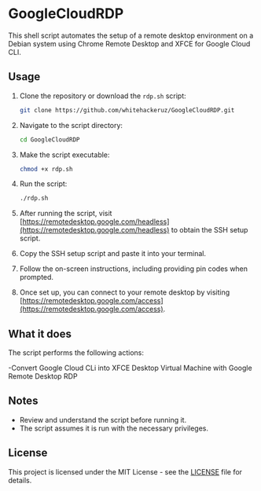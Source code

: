 # GoogleCloudRDP

This shell script automates the setup of a remote desktop environment on a Debian system using Chrome Remote Desktop and XFCE for Google Cloud CLI.

## Usage

1. Clone the repository or download the `rdp.sh` script:

    ```bash
    git clone https://github.com/whitehackeruz/GoogleCloudRDP.git
    ```

2. Navigate to the script directory:

    ```bash
    cd GoogleCloudRDP
    ```

3. Make the script executable:

    ```bash
    chmod +x rdp.sh
    ```

4. Run the script:

    ```bash
    ./rdp.sh
    ```

5. After running the script, visit [https://remotedesktop.google.com/headless](https://remotedesktop.google.com/headless) to obtain the SSH setup script.

6. Copy the SSH setup script and paste it into your terminal.

7. Follow the on-screen instructions, including providing pin codes when prompted.

8. Once set up, you can connect to your remote desktop by visiting [https://remotedesktop.google.com/access](https://remotedesktop.google.com/access).

## What it does

The script performs the following actions:

-Convert Google Cloud CLi into XFCE Desktop Virtual Machine with Google Remote Desktop RDP

## Notes

- Review and understand the script before running it.
- The script assumes it is run with the necessary privileges.

## License

This project is licensed under the MIT License - see the [LICENSE](LICENSE) file for details.
